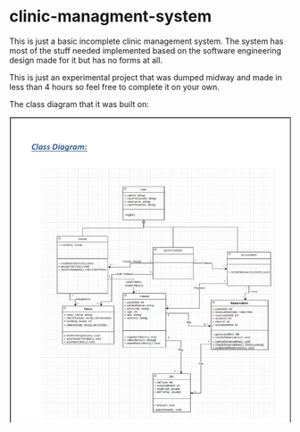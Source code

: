 # clinic-managment-system

This is just a basic incomplete clinic management system. The system has most of the stuff needed implemented based on the software engineering design made for it but has no forms at all.

This is just an experimental project that was dumped midway and made in less than 4 hours so feel free to complete it on your own.

The class diagram that it was built on:

![UML](https://github.com/mibrahim09/clinic-managment-system/blob/master/Uml.png?raw=true)
